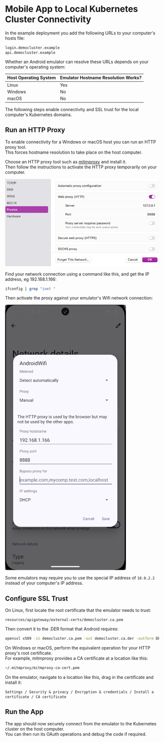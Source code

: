 # Mobile App to Local Kubernetes Cluster Connectivity

In the example deployment you add the following URLs to your computer's hosts file:

```text
login.democluster.example
api.democluster.example
```

Whether an Android emulator can resolve these URLs depends on your computer's operating system:

| Host Operating System | Emulator Hostname Resolution Works? |
| --------------------- | ----------------------------------- |
| Linux | Yes |
| Windows | No |
| macOS | No |

The following steps enable connectivity and SSL trust for the local computer's Kubernetes domains.

## Run an HTTP Proxy

To enable connectivity for a Windows or macOS host you can run an HTTP proxy tool.\
This forces hostname resolution to take place on the host computer.

Choose an HTTP proxy tool such as [mitmproxy](https://docs.mitmproxy.org/stable/overview-installation/) and install it.\
Then follow the instructions to activate the HTTP proxy temporarily on your computer.

![Enable proxy on host](http-proxy/host-proxy.png)

Find your network connection using a command like this, and get the IP address, eg 192.168.1.166:

```bash
ifconfig | grep "inet " 
```

Then activate the proxy against your emulator's Wifi network connection:

![Enable proxy on emulator](http-proxy/emulator-proxy.png)

Some emulators may require you to use the special IP address of `10.0.2.2` instead of your computer's IP address.

## Configure SSL Trust

On Linux, first locate the root certificate that the emulator needs to trust:

```text
resources/apigateway/external-certs/democluster.ca.pem
```

Then convert it to the .DER format that Android requires:

```bash
openssl x509 -in democluster.ca.pem -out democluster.ca.der -outform DER
```

On Windows or macOS, perform the equivalent operation for your HTTP proxy's root certificate.\
For example, mitmproxy provides a CA certificate at a location like this:

```bash
~/.mitmproxy/mitmproxy-ca-cert.pem
```

On the emulator, navigate to a location like this, drag in the certificate and install it:

```text
Settings / Security & privacy / Encryption & credentials / Install a certificate / CA certificate
```

## Run the App

The app should now securely connect from the emulator to the Kubernetes cluster on the host computer.\
You can then run its OAuth operations and debug the code if required.
